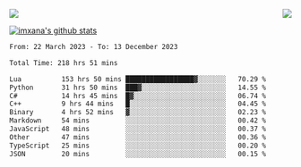 <p>
  <a href="https://count.getloli.com/"><img src="https://count.getloli.com/get/@xana.readme?theme=moebooru-h"></a>
  <img src="https://weather-icon.journeyad.repl.co/@hangzhou?v=1" align="right">
</p>


<a href="https://github.com/imxana"><img align="center" src="https://github-readme-stats.vercel.app/api?username=imxana&show_icons=true&include_all_commits=true&hide_border=tru&custom_title=imxana%27s%20Github%20Stats" alt="imxana's github stats" /></a> 

<!--START_SECTION:waka-->

```txt
From: 22 March 2023 - To: 13 December 2023

Total Time: 218 hrs 51 mins

Lua          153 hrs 50 mins █████████████████▓░░░░░░░   70.29 %
Python       31 hrs 50 mins  ███▓░░░░░░░░░░░░░░░░░░░░░   14.55 %
C#           14 hrs 45 mins  █▓░░░░░░░░░░░░░░░░░░░░░░░   06.74 %
C++          9 hrs 44 mins   █░░░░░░░░░░░░░░░░░░░░░░░░   04.45 %
Binary       4 hrs 52 mins   ▓░░░░░░░░░░░░░░░░░░░░░░░░   02.23 %
Markdown     54 mins         ░░░░░░░░░░░░░░░░░░░░░░░░░   00.42 %
JavaScript   48 mins         ░░░░░░░░░░░░░░░░░░░░░░░░░   00.37 %
Other        47 mins         ░░░░░░░░░░░░░░░░░░░░░░░░░   00.36 %
TypeScript   25 mins         ░░░░░░░░░░░░░░░░░░░░░░░░░   00.20 %
JSON         20 mins         ░░░░░░░░░░░░░░░░░░░░░░░░░   00.15 %
```

<!--END_SECTION:waka-->
